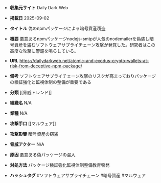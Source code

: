 - **収集元サイト**
Daily Dark Web

- **掲載日**
2025-09-02

- **タイトル**
偽のnpmパッケージによる暗号資産窃盗

- **概要**
悪意あるnpmパッケージnodejs-smtpが人気のnodemailerを偽装し暗号資産を盗むソフトウェアサプライチェーン攻撃が発覚した。研究者はこの高度な攻撃に警鐘を鳴らしている。

- **URL**
https://dailydarkweb.net/atomic-and-exodus-crypto-wallets-at-risk-from-deceptive-npm-package/

- **備考**
ソフトウェアサプライチェーン攻撃のリスクが高まっておりパッケージの検証強化と監視体制の整備が重要である

- **分類**
[[脅威トレンド]]

- **組織名**
N/A

- **業種**
N/A

- **攻撃手口**
[[マルウェア]]

- **攻撃影響**
暗号資産の窃盗

- **脅威アクター**
N/A

- **原因**
悪意ある偽パッケージの混入

- **対処方法**
パッケージ検証強化監視体制整備教育啓発

- **ハッシュタグ**
#ソフトウェアサプライチェーン #暗号資産 #マルウェア
